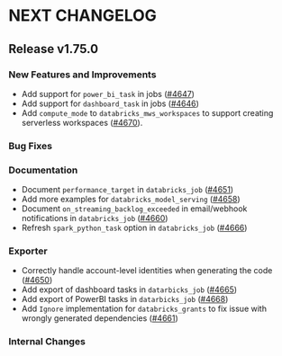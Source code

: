 # NEXT CHANGELOG

## Release v1.75.0

### New Features and Improvements

 * Add support for `power_bi_task` in jobs ([#4647](https://github.com/databricks/terraform-provider-databricks/pull/4647))
 * Add support for `dashboard_task` in jobs ([#4646](https://github.com/databricks/terraform-provider-databricks/pull/4646))
 * Add `compute_mode` to `databricks_mws_workspaces` to support creating serverless workspaces ([#4670](https://github.com/databricks/terraform-provider-databricks/pull/4670)).

### Bug Fixes

### Documentation

 * Document `performance_target` in `databricks_job` ([#4651](https://github.com/databricks/terraform-provider-databricks/pull/4651))
 * Add more examples for `databricks_model_serving` ([#4658](https://github.com/databricks/terraform-provider-databricks/pull/4658))
 * Document `on_streaming_backlog_exceeded` in email/webhook notifications in `databricks_job` ([#4660](https://github.com/databricks/terraform-provider-databricks/pull/4660))
 * Refresh `spark_python_task` option in `databricks_job` ([#4666](https://github.com/databricks/terraform-provider-databricks/pull/4666))

### Exporter

 * Correctly handle account-level identities when generating the code ([#4650](https://github.com/databricks/terraform-provider-databricks/pull/4650))
 * Add export of dashboard tasks in `datarbicks_job` ([#4665](https://github.com/databricks/terraform-provider-databricks/pull/4665))
 * Add export of PowerBI tasks in `datarbicks_job` ([#4668](https://github.com/databricks/terraform-provider-databricks/pull/4668))
 * Add `Ignore` implementation for `databricks_grants` to fix issue with wrongly generated dependencies ([#4661](https://github.com/databricks/terraform-provider-databricks/pull/4650))

### Internal Changes
